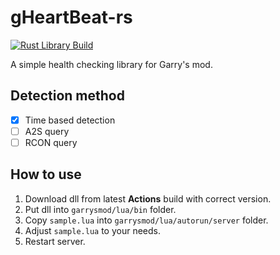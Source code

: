 # gHeartBeat-rs

[![Rust Library Build](https://github.com/stllok/gheartbeat-rs/actions/workflows/rust.yml/badge.svg)](https://github.com/stllok/gheartbeat-rs/actions/workflows/rust.yml)

A simple health checking library for Garry's mod.

## Detection method

- [x] Time based detection
- [ ] A2S query
- [ ] RCON query

## How to use

1. Download dll from latest **Actions** build with correct version.
2. Put dll into `garrysmod/lua/bin` folder.
3. Copy `sample.lua` into `garrysmod/lua/autorun/server` folder.
4. Adjust `sample.lua` to your needs.
5. Restart server.
